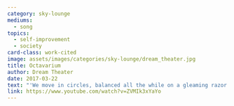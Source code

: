 ```yaml
---
category: sky-lounge
mediums:
  - song
topics:
  - self-improvement
  - society
card-class: work-cited
image: assets/images/categories/sky-lounge/dream_theater.jpg
title: Octavarium
author: Dream Theater
date: 2017-03-22
text: "'We move in circles, balanced all the while on a gleaming razor's edge. A perfect sphere colliding with our fate. This story ends where it began.'"
link: https://www.youtube.com/watch?v=ZVMIk3xYaYo
---
```

